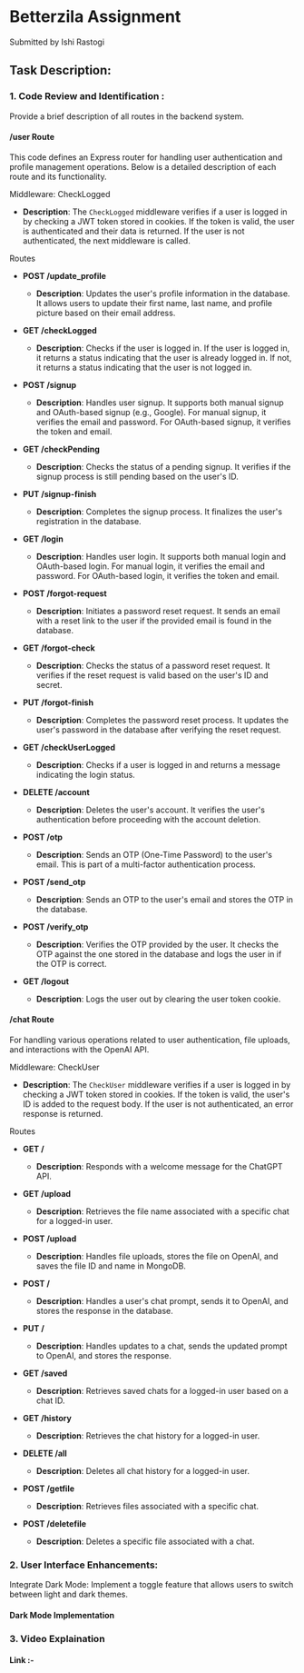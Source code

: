 # Betterzila Assignment
Submitted by Ishi Rastogi

## Task Description:
### 1. Code Review and Identification :
Provide a brief description of all routes in the backend system. 

#### /user Route
This code defines an Express router for handling user authentication and profile management operations.
Below is a detailed description of each route and its functionality.

Middleware: CheckLogged

- **Description**: The `CheckLogged` middleware verifies if a user is logged in by checking a JWT token stored in cookies. If the token is valid, the user is authenticated and their data is returned. If the user is not authenticated, the next middleware is called.

Routes

- **POST /update_profile**
  - **Description**: Updates the user's profile information in the database. It allows users to update their first name, last name, and profile picture based on their email address.

- **GET /checkLogged**
  - **Description**: Checks if the user is logged in. If the user is logged in, it returns a status indicating that the user is already logged in. If not, it returns a status indicating that the user is not logged in.

- **POST /signup**
  - **Description**: Handles user signup. It supports both manual signup and OAuth-based signup (e.g., Google). For manual signup, it verifies the email and password. For OAuth-based signup, it verifies the token and email.

- **GET /checkPending**
  - **Description**: Checks the status of a pending signup. It verifies if the signup process is still pending based on the user's ID.

- **PUT /signup-finish**
  - **Description**: Completes the signup process. It finalizes the user's registration in the database.

- **GET /login**
  - **Description**: Handles user login. It supports both manual login and OAuth-based login. For manual login, it verifies the email and password. For OAuth-based login, it verifies the token and email.

- **POST /forgot-request**
  - **Description**: Initiates a password reset request. It sends an email with a reset link to the user if the provided email is found in the database.

- **GET /forgot-check**
  - **Description**: Checks the status of a password reset request. It verifies if the reset request is valid based on the user's ID and secret.

- **PUT /forgot-finish**
  - **Description**: Completes the password reset process. It updates the user's password in the database after verifying the reset request.

- **GET /checkUserLogged**
  - **Description**: Checks if a user is logged in and returns a message indicating the login status.

- **DELETE /account**
  - **Description**: Deletes the user's account. It verifies the user's authentication before proceeding with the account deletion.

- **POST /otp**
  - **Description**: Sends an OTP (One-Time Password) to the user's email. This is part of a multi-factor authentication process.

- **POST /send_otp**
  - **Description**: Sends an OTP to the user's email and stores the OTP in the database.

- **POST /verify_otp**
  - **Description**: Verifies the OTP provided by the user. It checks the OTP against the one stored in the database and logs the user in if the OTP is correct.

- **GET /logout**
  - **Description**: Logs the user out by clearing the user token cookie.

#### /chat Route
For handling various operations related to user authentication, file uploads, and interactions with the OpenAI API.

Middleware: CheckUser

- **Description**: The `CheckUser` middleware verifies if a user is logged in by checking a JWT token stored in cookies. If the token is valid, the user's ID is added to the request body. If the user is not authenticated, an error response is returned.

Routes

- **GET /**
  - **Description**: Responds with a welcome message for the ChatGPT API.

- **GET /upload**
  - **Description**: Retrieves the file name associated with a specific chat for a logged-in user.

- **POST /upload**
  - **Description**: Handles file uploads, stores the file on OpenAI, and saves the file ID and name in MongoDB.

- **POST /**
  - **Description**: Handles a user's chat prompt, sends it to OpenAI, and stores the response in the database.

- **PUT /**
  - **Description**: Handles updates to a chat, sends the updated prompt to OpenAI, and stores the response.

- **GET /saved**
  - **Description**: Retrieves saved chats for a logged-in user based on a chat ID.

- **GET /history**
  - **Description**: Retrieves the chat history for a logged-in user.

- **DELETE /all**
  - **Description**: Deletes all chat history for a logged-in user.

- **POST /getfile**
  - **Description**: Retrieves files associated with a specific chat.

- **POST /deletefile**
  - **Description**: Deletes a specific file associated with a chat.


### 2. User Interface Enhancements:
Integrate Dark Mode: Implement a toggle feature that allows users to switch between light and dark themes.
#### Dark Mode Implementation


### 3. Video Explaination
#### Link :- 


